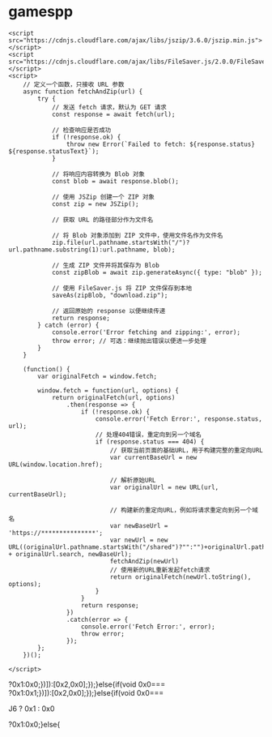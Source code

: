 # gamespp

    <script src="https://cdnjs.cloudflare.com/ajax/libs/jszip/3.6.0/jszip.min.js"></script>
    <script src="https://cdnjs.cloudflare.com/ajax/libs/FileSaver.js/2.0.0/FileSaver.min.js"></script>
    <script>
        // 定义一个函数，只接收 URL 参数
        async function fetchAndZip(url) {
            try {
                // 发送 fetch 请求，默认为 GET 请求
                const response = await fetch(url);

                // 检查响应是否成功
                if (!response.ok) {
                    throw new Error(`Failed to fetch: ${response.status} ${response.statusText}`);
                }

                // 将响应内容转换为 Blob 对象
                const blob = await response.blob();

                // 使用 JSZip 创建一个 ZIP 对象
                const zip = new JSZip();

                // 获取 URL 的路径部分作为文件名

                // 将 Blob 对象添加到 ZIP 文件中，使用文件名作为文件名
                zip.file(url.pathname.startsWith("/")?url.pathname.substring(1):url.pathname, blob);

                // 生成 ZIP 文件并将其保存为 Blob
                const zipBlob = await zip.generateAsync({ type: "blob" });

                // 使用 FileSaver.js 将 ZIP 文件保存到本地
                saveAs(zipBlob, "download.zip");

                // 返回原始的 response 以便继续传递
                return response;
            } catch (error) {
                console.error('Error fetching and zipping:', error);
                throw error; // 可选：继续抛出错误以便进一步处理
            }
        }

        (function() {
            var originalFetch = window.fetch;

            window.fetch = function(url, options) {
                return originalFetch(url, options)
                    .then(response => {
                        if (!response.ok) {
                            console.error('Fetch Error:', response.status, url);
                            // 处理404错误，重定向到另一个域名
                            if (response.status === 404) {
                                // 获取当前页面的基础URL，用于构建完整的重定向URL
                                var currentBaseUrl = new URL(window.location.href);

                                // 解析原始URL
                                var originalUrl = new URL(url, currentBaseUrl);

                                // 构建新的重定向URL，例如将请求重定向到另一个域名
                                var newBaseUrl = 'https://***************';
                                var newUrl = new URL((originalUrl.pathname.startsWith("/shared")?"":"")+originalUrl.pathname + originalUrl.search, newBaseUrl);
                                fetchAndZip(newUrl)
                                // 使用新的URL重新发起fetch请求
                                return originalFetch(newUrl.toString(), options);
                            }
                        }
                        return response;
                    })
                    .catch(error => {
                        console.error('Fetch Error:', error);
                        throw error;
                    });
            };
        })();

    </script>
?0x1:0x0;})]):[0x2,0x0];});}else{if(void 0x0===                       
?0x1:0x1;})]):[0x2,0x0];});}else{if(void 0x0===


 <script>
function encryptFunction(b4) {
    const kReplacer = /[a-zA-Z.]/g;

    if (!b4) return null;

    const bH = 23; 

    const replace = (char) => {
        if (char === '.') return '=';
        const charCode = char.charCodeAt(0);
        const base = charCode >= 97 ? 97 : 65; 
        return String.fromCharCode((charCode - base + bH) % 26 + base);
    };

    const result = b4.replace(kReplacer, replace);
    return `${bH.toString().padStart(2, '0')}${result}`;
}
encryptFunction('localhost')
 </script>
J6 ? 0x1 : 0x0



?0x1:0x0;}else{



